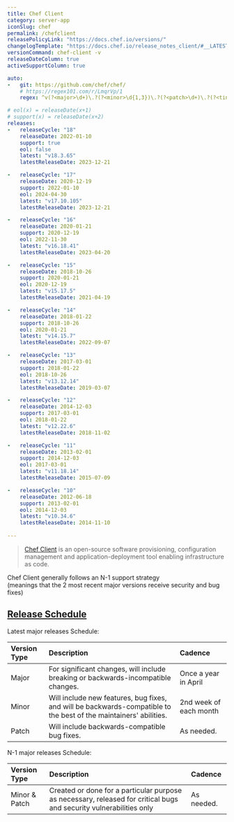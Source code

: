 ```yaml
---
title: Chef Client
category: server-app
iconSlug: chef
permalink: /chefclient
releasePolicyLink: "https://docs.chef.io/versions/"
changelogTemplate: "https://docs.chef.io/release_notes_client/#__LATEST__"
versionCommand: chef-client -v
releaseDateColumn: true
activeSupportColumn: true

auto:
-   git: https://github.com/chef/chef/
    # https://regex101.com/r/LmqrVp/1
    regex: ^v(?<major>\d+)\.?(?<minor>\d{1,3})\.?(?<patch>\d+)\.?(?<tiny>\d+)?$

# eol(x) = releaseDate(x+1)
# support(x) = releaseDate(x+2)
releases:
-   releaseCycle: "18"
    releaseDate: 2022-01-10
    support: true
    eol: false
    latest: "v18.3.65"
    latestReleaseDate: 2023-12-21

-   releaseCycle: "17"
    releaseDate: 2020-12-19
    support: 2022-01-10
    eol: 2024-04-30
    latest: "v17.10.105"
    latestReleaseDate: 2023-12-21

-   releaseCycle: "16"
    releaseDate: 2020-01-21
    support: 2020-12-19
    eol: 2022-11-30
    latest: "v16.18.41"
    latestReleaseDate: 2023-04-20

-   releaseCycle: "15"
    releaseDate: 2018-10-26
    support: 2020-01-21
    eol: 2020-12-19
    latest: "v15.17.5"
    latestReleaseDate: 2021-04-19

-   releaseCycle: "14"
    releaseDate: 2018-01-22
    support: 2018-10-26
    eol: 2020-01-21
    latest: "v14.15.7"
    latestReleaseDate: 2022-09-07

-   releaseCycle: "13"
    releaseDate: 2017-03-01
    support: 2018-01-22
    eol: 2018-10-26
    latest: "v13.12.14"
    latestReleaseDate: 2019-03-07

-   releaseCycle: "12"
    releaseDate: 2014-12-03
    support: 2017-03-01
    eol: 2018-01-22
    latest: "v12.22.6"
    latestReleaseDate: 2018-11-02

-   releaseCycle: "11"
    releaseDate: 2013-02-01
    support: 2014-12-03
    eol: 2017-03-01
    latest: "v11.18.14"
    latestReleaseDate: 2015-07-09

-   releaseCycle: "10"
    releaseDate: 2012-06-18
    support: 2013-02-01
    eol: 2014-12-03
    latest: "v10.34.6"
    latestReleaseDate: 2014-11-10
    
---
```


> [Chef Client](https://docs.chef.io/chef_client_overview/) is an open-source software provisioning, configuration
> management and application-deployment tool enabling infrastructure as code.

Chef Client generally follows an N-1 support strategy  
(meanings that the 2 most recent major versions receive security and bug fixes)  

## [Release Schedule](https://github.com/chef/chef/blob/main/docs/dev/policy/release_and_support_schedule.md)
Latest major releases Schedule:

| Version Type | Description                                                                                                                                                     | Cadence                                                                                                             |
|:-------------|:----------------------------------------------------------------------------------------------------------------------------------------------------------------|:--------------------------------------------------------------------------------------------------------------------|
| Major        | For significant changes, will include breaking or backwards-incompatible changes.| Once a year in April |
| Minor        | Will include new features, bug fixes, and will be backwards-compatible to the best of the maintainers' abilities. | 2nd week of each month |
| Patch        | Will include backwards-compatible bug fixes. | As needed. |

N-1 major releases Schedule:

| Version Type | Description                                                                                                                                                     | Cadence                                                                                                             |
|:-------------|:----------------------------------------------------------------------------------------------------------------------------------------------------------------|:--------------------------------------------------------------------------------------------------------------------|
| Minor & Patch      | Created or done for a particular purpose as necessary, released for critical bugs and security vulnerabilities only | As needed. |
